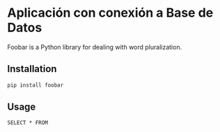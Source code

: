 # Aplicación con conexión a Base de Datos

Foobar is a Python library for dealing with word pluralization.

## Installation

```bash
pip install foobar
```

## Usage

```mysql
SELECT * FROM 
```